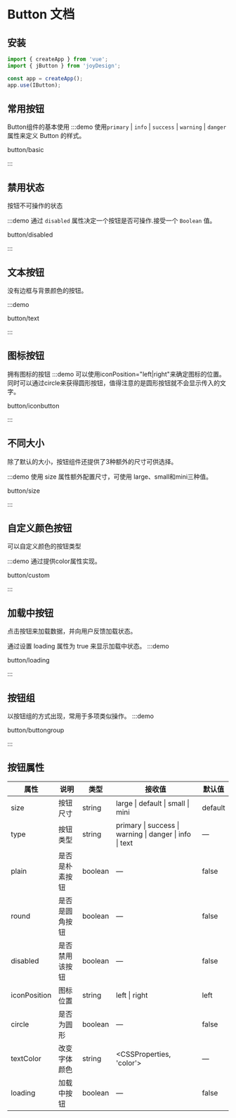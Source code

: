 # Button 文档

## 安装
```javascript
import { createApp } from 'vue';
import { jButton } from 'joyDesign';

const app = createApp();
app.use(IButton);
```

## 常用按钮
Button组件的基本使用
:::demo 使用`primary` | `info` | `success` | `warning` | `danger`属性来定义 Button 的样式。

button/basic

:::

## 禁用状态

按钮不可操作的状态

:::demo 通过 `disabled` 属性决定一个按钮是否可操作.接受一个 `Boolean` 值。

button/disabled

:::

## 文本按钮

没有边框与背景颜色的按钮。

:::demo

button/text

:::


## 图标按钮

拥有图标的按钮
:::demo 可以使用iconPosition="left|right"来确定图标的位置。同时可以通过circle来获得圆形按钮，值得注意的是圆形按钮就不会显示传入的文字。

button/iconbutton

:::

## 不同大小

除了默认的大小，按钮组件还提供了3种额外的尺寸可供选择。

:::demo 使用 size 属性额外配置尺寸，可使用 large、small和mini三种值。

button/size

:::

## 自定义颜色按钮
可以自定义颜色的按钮类型


:::demo 通过提供color属性实现。

button/custom

:::

## 加载中按钮
点击按钮来加载数据，并向用户反馈加载状态。

通过设置 loading 属性为 true 来显示加载中状态。
:::demo

button/loading

:::

## 按钮组
以按钮组的方式出现，常用于多项类似操作。
:::demo

button/buttongroup

:::

## 按钮属性
| 属性         | 说明           | 类型    | 接收值                                                  | 默认值 |
| ------------ | -------------- | ------- | ------------------------------------------------------- | ------- |
| size         | 按钮尺寸       | string  | large \| default  \| small \| mini                      | default |
| type         | 按钮类型       | string  | primary \| success \| warning \| danger \| info \| text | —       |
| plain        | 是否是朴素按钮 | boolean | —                                                       | false   |
| round        | 是否是圆角按钮 | boolean | —                                                       | false   |
| disabled     | 是否禁用该按钮 | boolean | —                                                       | false   |
| iconPosition | 图标位置       | string  | left \| right                                           | left    |
| circle       | 是否为圆形     | boolean | —                                                       | false   |
| textColor    | 改变字体颜色   | string  | <CSSProperties, 'color'>                                | —       |
| loading      | 加载中按钮     | boolean | —                                                       | false   |


